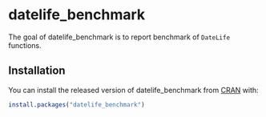 # datelife_benchmark

The goal of datelife_benchmark is to report benchmark of `DateLife` functions.

## Installation

You can install the released version of datelife_benchmark from [CRAN](https://CRAN.R-project.org) with:

``` r
install.packages("datelife_benchmark")
```



